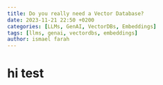 ```yaml
---
title: Do you really need a Vector Database?
date: 2023-11-21 22:50 +0200
categories: [LLMs, GenAI, VectorDBs, Embeddings]
tags: [llms, genai, vectordbs, embeddings]
author: ismael farah
---
```

# hi test
